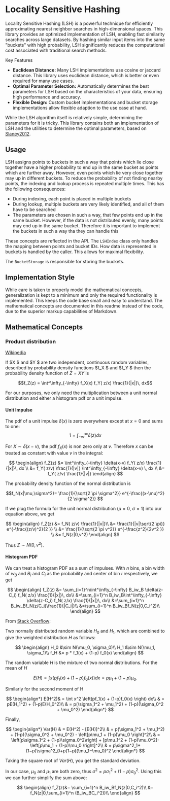 # Locality Sensitive Hashing

Locality Sensitive Hashing (LSH) is a powerful technique for efficiently approximating nearest neighbor searches in high-dimensional spaces. This library provides an optimized implementation of LSH, enabling fast similarity searches across large datasets. By hashing similar input items into the same "buckets" with high probability, LSH significantly reduces the computational cost associated with traditional search methods.

Key Features

- **Euclidean Distance:** Many LSH implementations use cosine or jaccard distance. This library uses euclidean distance, which is better or even required for many use cases.
- **Optimal Parameter Selection:** Automatically determines the best parameters for LSH based on the characteristics of your data, ensuring high performance and accuracy.
- **Flexible Design:** Custom bucket implementations and bucket storage implementations allow flexible adaption to the use case at hand.

While the LSH algorithm itself is relatively simple, determining the parameters for it is tricky. This library contains both an implementation of LSH and the utilities to determine the optimal parameters, based on [Slaney2012](<Slaney2012(OptimalLSH).pdf>).

## Usage

LSH assigns points to buckets in such a way that points which lie close together have a higher probability to end up in the same bucket as points which are further away. However, even points which lie very close together may up in different buckets. To reduce the probability of not finding nearby points, the indexing and lookup process is repeated multiple times. This has the following consequences:

- During indexing, each point is placed in multiple buckets
- During lookup, multiple buckets are very likely identified, and all of them have to be searched
- The parameters are chosen in such a way, that few points end up in the same bucket. However, if the data is not distributed evenly, many points may end up in the same bucket. Therefore it is important to implement the buckets in such a way tha they can handle this

These concepts are reflected in the API. The `LSHIndex` class only handles the mapping between points and bucket IDs. How data is represented in buckets is handled by the caller. This allows for maximal flexibility.

The `BucketStorage` is responsible for storing the buckets.

## Implementation Style

While care is taken to properly model the mathematical concepts, generalization is kept to a minimum and only the required functionality is implemented. This keeps the code base small and easy to understand. The mathematical concepts are documented in this readme instead of the code, due to the superior markup capabilities of Markdown.

## Mathematical Concepts

### Product distribution

[Wikipedia](https://en.wikipedia.org/wiki/Distribution_of_the_product_of_two_random_variables)

If $X $ and $Y $ are two independent, continuous random variables, described by probability density functions $f_X $ and $f_Y $ then the probability density function of $Z = XY$ is

$$f_Z(z) = \int^\infty_{-\infty} f_X(x)  f_Y( z/x)  \frac{1}{|x|}\, dx$$

For our purposes, we only need the multiplication between a unit normal distribution and either a histogram pdf or a unit impulse.

#### Unit Impulse

The pdf of a unit impulse $\delta(x)$ is zero everywhere except at $x=0$ and sums to one: $$1=\int^\infty_{-\infty} \delta(z)  dx $$

For $X\sim\delta(x-v)$, the pdf $f_X(x)$ is non zero only at $v$. Therefore $x$ can be treated as constant with value $v$ in the integral:

$$
\begin{align}
f_Z(z) &= \int^\infty_{-\infty} \delta(x-v)  f_Y( z/x)  \frac{1}{|x|}\, dx \\
&=  f_Y( z/v)  \frac{1}{|v|} \int^\infty_{-\infty} \delta(x-v) \, dx \\
&= f_Y( z/v)  \frac{1}{|v|}
\end{align}
$$

The probability density function of the normal distribution is

$$f_N(x|\mu,\sigma^2)= \frac{1}{\sqrt{2 \pi \sigma^2}} e^{-\frac{(x-\mu)^2}{2 \sigma^2}} $$

If we plug the formula for the unit normal distribution ($\mu=0$, $\sigma = 1$) into our equation above, we get

$$
\begin{align}
f_Z(z) &= f_N( z/v)  \frac{1}{|v|}\\
&= \frac{1}{|v|\sqrt{2 \pi}} e^{-\frac{(z/v)^2}{2 }}   \\
&= \frac{1}{\sqrt{2 \pi v^2}} e^{-\frac{z^2}{2v^2 }}   \\
&= f_N(z|0,v^2)
\end{align}
$$

Thus $Z\sim N(0,v^2)$.

#### Histogram PDF

We can treat a histogram PDF as a sum of impulses. With $n$ bins, a bin width of $w_B$ and $B_i$ and $C_i$ as the probability and center of bin $i$ respectively, we get

$$
\begin{align}
f_Z(z) &= \sum_{i=1}^n\int^\infty_{-\infty} B_iw_B \delta(z-C_i)  f_N( z/x)  \frac{1}{|x|}\, dx\\
&=\sum_{i=1}^n B_iw_B\int^\infty_{-\infty} \delta(z-C_i)  f_N( z/x)  \frac{1}{|x|}\, dx\\
&=\sum_{i=1}^n B_iw_Bf_N(z/C_i)\frac{1}{|C_i|}\\
&=\sum_{i=1}^n B_iw_Bf_N(z|0,C_i^2)\\
\end{align}
$$

From [Stack Overflow](https://stats.stackexchange.com/questions/205126/standard-deviation-for-weighted-sum-of-normal-distributions):

Two normally distributed random variable $H_0$ and $H_1$, which are combined to give the weighted distribution $H$ as follows:

$$
\begin{align}
H_0 &\sim N(\mu_0, \sigma_0)\\
H_1 &\sim N(\mu_1, \sigma_1)\\
f_H &= p * f_1(x) + (1-p)  f_0(x)
\end{align}
$$

The random variable $H$ is the mixture of two normal distributions. For the mean of $H$

$$E(H) = \int x\left(pf_1(x) + (1-p)f_0(x) \right) dx = p\mu_1 + (1-p)\mu_0. $$

Similarly for the second moment of H

$$
\begin{align*}
E(H^2)& = \int x^2 \left(pf_1(x) + (1-p)f_0(x) \right) dx\\
& = pE(H_1^2) + (1-p)E(H_0^2)\\
& = p(\sigma_1^2 + \mu_1^2) + (1-p)(\sigma_0^2 + \mu_0^2)
\end{align*}
$$

Finally,

$$
\begin{align*}
Var(H) & = E(H^2) - [E(H)]^2\\
& = p(\sigma_1^2 + \mu_1^2) + (1-p)(\sigma_0^2 + \mu_0^2) - \left[p\mu_1 + (1-p)\mu_0 \right]^2\\
& = \left[p\sigma_1^2 + (1-p)\sigma_0^2\right] + [p\mu_1^2 + (1-p)\mu_0^2]- \left[p\mu_1 + (1-p)\mu_0 \right]^2\\
& = p\sigma^2_1+(1−p)\sigma^2_0+p(1−p)(\mu_1−\mu_0)^2
\end{align*}
$$

Taking the square root of $Var(H)$, you get the standard deviation.

In our case, $\mu_0$ and $\mu_1$ are both zero, thus $\sigma^2= p\sigma^2_1+(1−p)\sigma^2_0$. Using this we can further simplify the sum above:

$$
\begin{align}
f_Z(z)&=  \sum_{i=1}^n B_iw_Bf_N(z|0,C_i^2)\\
&=  f_N(z|0,\sum_{i=1}^n (B_iw_BC_i^2))\\
\end{align}
$$
